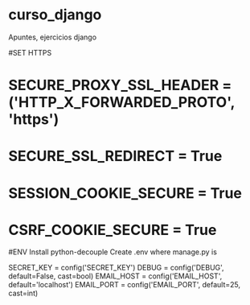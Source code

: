 # curso_django
Apuntes, ejercicios django

#SET HTTPS
# SECURE_PROXY_SSL_HEADER = ('HTTP_X_FORWARDED_PROTO', 'https')
# SECURE_SSL_REDIRECT = True
# SESSION_COOKIE_SECURE = True
# CSRF_COOKIE_SECURE = True

#ENV
Install python-decouple
Create .env where manage.py is

SECRET_KEY = config('SECRET_KEY')
DEBUG = config('DEBUG', default=False, cast=bool)
EMAIL_HOST = config('EMAIL_HOST', default='localhost')
EMAIL_PORT = config('EMAIL_PORT', default=25, cast=int)
